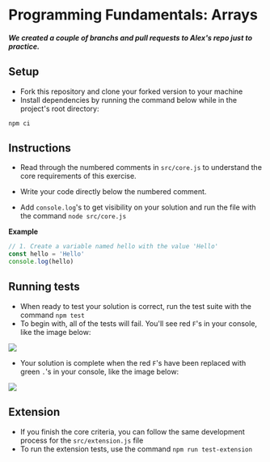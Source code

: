 # Programming Fundamentals: Arrays

#### <em>We created a couple of branchs and pull requests to Alex's repo just to practice.</em>

## Setup

- Fork this repository and clone your forked version to your machine
- Install dependencies by running the command below while in the project's root directory:

`npm ci`

## Instructions

- Read through the numbered comments in `src/core.js` to understand the core requirements of this exercise.

- Write your code directly below the numbered comment.

- Add `console.log`'s to get visibility on your solution and run the file with the command `node src/core.js`

**Example**

```js
// 1. Create a variable named hello with the value 'Hello'
const hello = 'Hello'
console.log(hello)
```

## Running tests

- When ready to test your solution is correct, run the test suite with the command `npm test`
- To begin with, all of the tests will fail. You'll see red `F`'s in your console, like the image below:

![](./img/test-fail.png)

- Your solution is complete when the red `F`'s have been replaced with green `.`'s in your console, like the image below:

![](./img/test-success.png)


## Extension

- If you finish the core criteria, you can follow the same development process for the `src/extension.js` file
- To run the extension tests, use the command `npm run test-extension`
